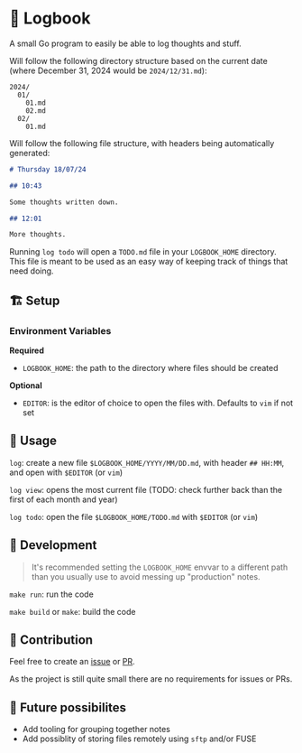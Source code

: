 # 📖 Logbook

A small Go program to easily be able to log thoughts and stuff.

Will follow the following directory structure based on the current date (where December 31, 2024 would be `2024/12/31.md`):

```
2024/
  01/
    01.md
    02.md
  02/
    01.md
```

Will follow the following file structure, with headers being automatically generated:

```Markdown
# Thursday 18/07/24

## 10:43

Some thoughts written down.

## 12:01

More thoughts.
```

Running `log todo` will open a `TODO.md` file in your `LOGBOOK_HOME` directory.
This file is meant to be used as an easy way of keeping track of things that need doing.

## 🏗️ Setup

### Environment Variables

**Required**

- `LOGBOOK_HOME`: the path to the directory where files should be created

**Optional**

- `EDITOR`: is the editor of choice to open the files with. Defaults to `vim` if not set

## 🐶 Usage

`log`: create a new file `$LOGBOOK_HOME/YYYY/MM/DD.md`, with header `## HH:MM`, and open with `$EDITOR` (or `vim`)

`log view`: opens the most current file (TODO: check further back than the first of each month and year)

`log todo`: open the file `$LOGBOOK_HOME/TODO.md` with `$EDITOR` (or `vim`)

## 📝 Development

> It's recommended setting the `LOGBOOK_HOME` envvar to a different path than you usually use to avoid messing up "production" notes.

`make run`: run the code

`make build` or `make`: build the code

## 🤝 Contribution

Feel free to create an [issue](https://github.com/AuStien/logbook/issues) or [PR](https://github.com/AuStien/logbook/pulls).

As the project is still quite small there are no requirements for issues or PRs.

## 🌈 Future possibilites

- Add tooling for grouping together notes
- Add possiblity of storing files remotely using `sftp` and/or FUSE
